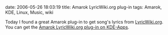date: 2006-05-26 18:03:19
title: Amarok LyricWiki.org plug-in
tags: Amarok, KDE, Linux, Music, wiki

Today I found a great Amarok plug-in to get song's lyrics from [LyricWiki.org](http://lyricwiki.org). You can get the [Amarok LyricWiki.org plug-in on KDE-Apps](http://www.kde-apps.org/content/show.php?content=39724).
